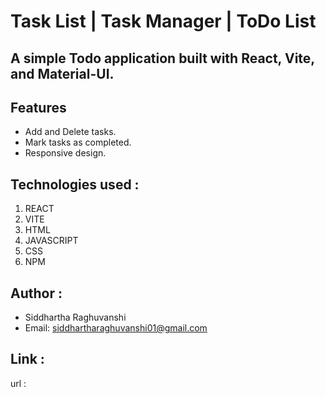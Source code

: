# Task List | Task Manager | ToDo List

## A simple Todo application built with React, Vite, and Material-UI.

## Features

- Add and Delete tasks.
- Mark tasks as completed.
- Responsive design.

## Technologies used :

1.  REACT
2.  VITE
3.  HTML
4.  JAVASCRIPT
5.  CSS
6.  NPM

## Author :

- Siddhartha Raghuvanshi
- Email: siddhartharaghuvanshi01@gmail.com

## Link :

url :
